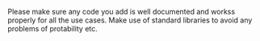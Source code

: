 Please make sure any code you add is well documented and workss properly for all the use cases. Make use of standard libraries to avoid any problems of protability etc.
